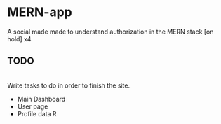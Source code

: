 # MERN-app
A social made made to understand authorization in the MERN stack [on hold] x4

## TODO
<br>
Write tasks to do in order to finish the site.

* Main Dashboard
* User page
* Profile data
R
